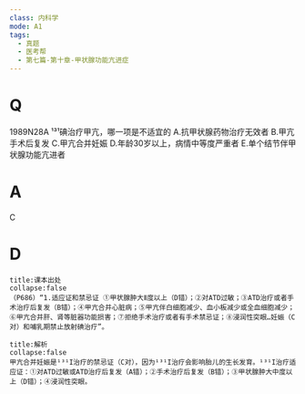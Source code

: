 ```yaml
---
class: 内科学
mode: A1
tags:
  - 真题
  - 医考帮
  - 第七篇-第十章-甲状腺功能亢进症
---
```


# Q
1989N28A ¹³¹碘治疗甲亢，哪一项是不适宜的
A.抗甲状腺药物治疗无效者
B.甲亢手术后复发
C.甲亢合并妊娠
D.年龄30岁以上，病情中等度严重者
E.单个结节伴甲状腺功能亢进者

# A
C
# D
```ad-note
title:课本出处
collapse:false
（P686）“1.适应证和禁忌证 ①甲状腺肿大Ⅱ度以上（D错）；②对ATD过敏；③ATD治疗或者手术治疗后复发（B错）；④甲亢合并心脏病；⑤甲亢伴白细胞减少、血小板减少或全血细胞减少；⑥甲亢合并肝、肾等脏器功能损害；⑦拒绝手术治疗或者有手术禁忌证；⑧浸润性突眼…妊娠（C对）和哺乳期禁止放射碘治疗”。
```

```ad-summary
title:解析
collapse:false
甲亢合并妊娠是¹³¹I治疗的禁忌证（C对），因为¹³¹I治疗会影响胎儿的生长发育。¹³¹I治疗适应证：①对ATD过敏或ATD治疗后复发（A错）；②手术治疗后复发（B错）；③甲状腺肿大中度以上（D错）；④浸润性突眼。
```

